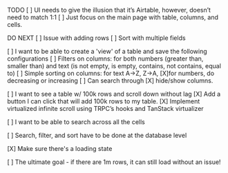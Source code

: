 TODO
[ ] UI needs to give the illusion that it’s Airtable, however, doesn’t need to match 1:1
[ ] Just focus on the main page with table, columns, and cells.

DO NEXT
[ ] Issue with adding rows
[ ] Sort with multiple fields

[ ] I want to be able to create a 'view' of a table and save the following configurations
  [ ] Filters on columns: for both numbers (greater than, smaller than) and text (is not empty, is empty, contains, not contains, equal to)
  [ ] Simple sorting on columns: for text A→Z, Z→A, 
  [X]for numbers, do decreasing or increasing
  [ ] Can search through 
  [X] hide/show columns.


[ ] I want to see a table w/ 100k rows and scroll down without lag
  [X] Add a button I can click that will add 100k rows to my table.
  [X] Implement virtualized infinite scroll using TRPC’s hooks and TanStack virtualizer

[ ] I want to be able to search across all the cells



[ ] Search, filter, and sort have to be done at the database level

[X] Make sure there's a loading state

[ ] The ultimate goal - if there are 1m rows, it can still load without an issue!